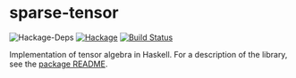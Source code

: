 # sparse-tensor

![Hackage-Deps](https://img.shields.io/hackage-deps/v/sparse-tensor?style=flat-square) [![Hackage](https://img.shields.io/hackage/v/sparse-tensor)](https://hackage.haskell.org/package/sparse-tensor) [![Build Status](https://travis-ci.org/nilsalex/sparse-tensor.svg?branch=master)](https://travis-ci.org/nilsalex/sparse-tensor)

Implementation of tensor algebra in Haskell. For a description of the library, see the [package README](./package).
